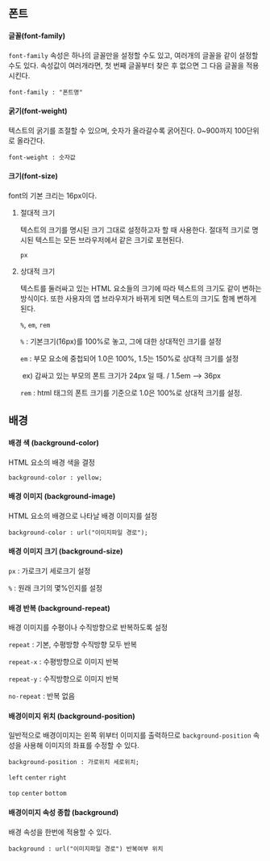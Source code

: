 ## 폰트

#### 글꼴(font-family)

`font-family` 속성은 하나의 글꼴만을 설정할 수도 있고, 여러개의 글꼴을 같이 설정할 수도 있다. 속성값이 여러개라면, 첫 번째 글꼴부터 찾은 후 없으면 그 다음 글꼴을 적용시킨다.

`font-family : "폰트명"` 

#### 굵기(font-weight)

텍스트의 굵기를 조절할 수 있으며, 숫자가 올라갈수록 굵어진다. 0~900까지 100단위로 올라간다.

`font-weight : 숫자값`

#### 크기(font-size)

font의 기본 크리는 16px이다.

1. 절대적 크기

   텍스트의 크기를 명시된 크기 그대로 설정하고자 할 때 사용한다. 절대적 크기로 명시된 텍스트는 모든 브라우저에서 같은 크기로 포현된다.

   `px`

2. 상대적 크기

   텍스트를 둘러싸고 있는 HTML 요소들의 크기에 따라 텍스트의 크기도 같이 변하는 방식이다. 또한 사용자의 앱 브라우저가 바뀌게 되면 텍스트의 크기도 함께 변하게 된다.

   `%`, `em`, `rem`

   `%` : 기본크기(16px)를 100%로 놓고, 그에 대한 상대적인 크기를 설정

   `em` : 부모 요소에 중첩되어 1.0은 100%, 1.5는 150%로 상대적 크기를 설정

   ​			ex) 감싸고 있는 부모의 폰트 크기가 24px 일 때. / 1.5em --> 36px

   `rem` : html 태그의 폰트 크기를 기준으로 1.0은 100%로 상대적 크기를 설정.

   

## 배경

#### 배경 색 (background-color)

HTML 요소의 배경 색을 결정

`background-color : yellow;`

#### 배경 이미지 (background-image)

HTML 요소의 배경으로 나타날 배경 이미지를 설정

`background-color : url("이미지파일 경로");`

#### 배경 이미지 크기 (background-size)

`px` : 가로크기 세로크기 설정

`%` : 원래 크기의 몇%인지를 설정

#### 배경 반복 (background-repeat)

배경 이미지를 수평이나 수직방향으로 반복하도록 설정

`repeat` : 기본, 수평방향 수직방향 모두 반복

`repeat-x` : 수평방향으로 이미지 반복

`repeat-y` : 수직방향으로 이미지 반복

`no-repeat` : 반복 없음

#### 배경이미지 위치 (background-position)

일반적으로 배경이미지는 왼쪽 위부터 이미지를 출력하므로 `background-position` 속성을 사용해 이미지의 좌표를 수정할 수 있다.

`background-position : 가로위치 세로위치;`

`left` `center` `right`

`top` `center` `bottom`

#### 배경이미지 속성 종합 (background)

배경 속성을 한번에 적용할 수 있다.

`background : url("이미지파일 경로") 반복여부 위치 `


